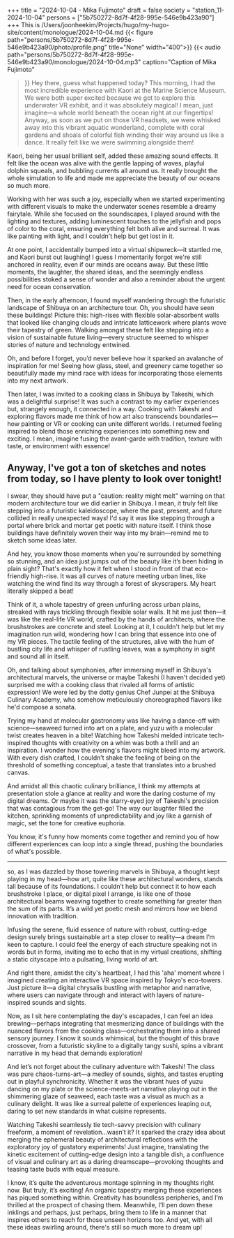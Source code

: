 +++
title = "2024-10-04 - Mika Fujimoto"
draft = false
society = "station_11-2024-10-04"
persons = ["5b750272-8d7f-4f28-995e-546e9b423a90"]
+++
This is /Users/joonheekim/Projects/hugo/my-hugo-site/content/monologue/2024-10-04.md
{{< figure
 path="persons/5b750272-8d7f-4f28-995e-546e9b423a90/photo/profile.png" title="None" width="400">}}
{{< audio
    path="persons/5b750272-8d7f-4f28-995e-546e9b423a90/monologue/2024-10-04.mp3" 
    caption="Caption of Mika Fujimoto"
>}}
Hey there, guess what happened today?
This morning, I had the most incredible experience with Kaori at the Marine Science Museum. We were both super excited because we got to explore this underwater VR exhibit, and it was absolutely magical! I mean, just imagine—a whole world beneath the ocean right at our fingertips! Anyway, as soon as we put on those VR headsets, we were whisked away into this vibrant aquatic wonderland, complete with coral gardens and shoals of colorful fish winding their way around us like a dance. It really felt like we were swimming alongside them! 

Kaori, being her usual brilliant self, added these amazing sound effects. It felt like the ocean was alive with the gentle lapping of waves, playful dolphin squeals, and bubbling currents all around us. It really brought the whole simulation to life and made me appreciate the beauty of our oceans so much more.

Working with her was such a joy, especially when we started experimenting with different visuals to make the underwater scenes resemble a dreamy fairytale. While she focused on the soundscapes, I played around with the lighting and textures, adding luminescent touches to the jellyfish and pops of color to the coral, ensuring everything felt both alive and surreal. It was like painting with light, and I couldn't help but get lost in it.

At one point, I accidentally bumped into a virtual shipwreck—it startled me, and Kaori burst out laughing! I guess I momentarily forgot we're still anchored in reality, even if our minds are oceans away. But these little moments, the laughter, the shared ideas, and the seemingly endless possibilities stoked a sense of wonder and also a reminder about the urgent need for ocean conservation.

Then, in the early afternoon, I found myself wandering through the futuristic landscape of Shibuya on an architecture tour. Oh, you should have seen these buildings! Picture this: high-rises with flexible solar-absorbent walls that looked like changing clouds and intricate latticework where plants wove their tapestry of green. Walking amongst these felt like stepping into a vision of sustainable future living—every structure seemed to whisper stories of nature and technology entwined.

Oh, and before I forget, you’d never believe how it sparked an avalanche of inspiration for me! Seeing how glass, steel, and greenery came together so beautifully made my mind race with ideas for incorporating those elements into my next artwork. 

Then later, I was invited to a cooking class in Shibuya by Takeshi, which was a delightful surprise! It was such a contrast to my earlier experiences but, strangely enough, it connected in a way. Cooking with Takeshi and exploring flavors made me think of how art also transcends boundaries—how painting or VR or cooking can unite different worlds. I returned feeling inspired to blend those enriching experiences into something new and exciting. I mean, imagine fusing the avant-garde with tradition, texture with taste, or environment with essence! 

Anyway, I've got a ton of sketches and notes from today, so I have plenty to look over tonight!
 ---

I swear, they should have put a "caution: reality might melt" warning on that modern architecture tour we did earlier in Shibuya. I mean, it truly felt like stepping into a futuristic kaleidoscope, where the past, present, and future collided in really unexpected ways! I'd say it was like stepping through a portal where brick and mortar get poetic with nature itself. I think those buildings have definitely woven their way into my brain—remind me to sketch some ideas later.

And hey, you know those moments when you're surrounded by something so stunning, and an idea just jumps out of the beauty like it’s been hiding in plain sight? That's exactly how it felt when I stood in front of that eco-friendly high-rise. It was all curves of nature meeting urban lines, like watching the wind find its way through a forest of skyscrapers. My heart literally skipped a beat! 

Think of it, a whole tapestry of green unfurling across urban plains, streaked with rays trickling through flexible solar walls. It hit me just then—it was like the real-life VR world, crafted by the hands of architects, where the brushstrokes are concrete and steel. Looking at it, I couldn't help but let my imagination run wild, wondering how I can bring that essence into one of my VR pieces. The tactile feeling of the structures, alive with the hum of bustling city life and whisper of rustling leaves, was a symphony in sight and sound all in itself.

Oh, and talking about symphonies, after immersing myself in Shibuya's architectural marvels, the universe or maybe Takeshi (I haven't decided yet) surprised me with a cooking class that rivaled all forms of artistic expression! We were led by the dotty genius Chef Junpei at the Shibuya Culinary Academy, who somehow meticulously choreographed flavors like he'd compose a sonata. 

Trying my hand at molecular gastronomy was like having a dance-off with science—seaweed turned into art on a plate, and yuzu with a molecular twist creates heaven in a bite! Watching how Takeshi melded intricate tech-inspired thoughts with creativity on a whim was both a thrill and an inspiration. I wonder how the evening's flavors might bleed into my artwork. With every dish crafted, I couldn’t shake the feeling of being on the threshold of something conceptual, a taste that translates into a brushed canvas.

And amidst all this chaotic culinary brilliance, I think my attempts at presentation stole a glance at reality and wore the daring costume of my digital dreams. Or maybe it was the starry-eyed joy of Takeshi's precision that was contagious from the get-go! The way our laughter filled the kitchen, sprinkling moments of unpredictability and joy like a garnish of magic, set the tone for creative euphoria.

You know, it's funny how moments come together and remind you of how different experiences can loop into a single thread, pushing the boundaries of what's possible.

---
 so, as I was dazzled by those towering marvels in Shibuya, a thought kept playing in my head—how art, quite like these architectural wonders, stands tall because of its foundations. I couldn’t help but connect it to how each brushstroke I place, or digital pixel I arrange, is like one of those architectural beams weaving together to create something far greater than the sum of its parts. It’s a wild yet poetic mesh and mirrors how we blend innovation with tradition.

Infusing the serene, fluid essence of nature with robust, cutting-edge design surely brings sustainable art a step closer to reality—a dream I’m keen to capture. I could feel the energy of each structure speaking not in words but in forms, inviting me to echo that in my virtual creations, shifting a static cityscape into a pulsating, living world of art.

And right there, amidst the city's heartbeat, I had this 'aha' moment where I imagined creating an interactive VR space inspired by Tokyo's eco-towers. Just picture it—a digital chrysalis bustling with metaphor and narrative, where users can navigate through and interact with layers of nature-inspired sounds and sights.

Now, as I sit here contemplating the day's escapades, I can feel an idea brewing—perhaps integrating that mesmerizing dance of buildings with the nuanced flavors from the cooking class—orchestrating them into a shared sensory journey. I know it sounds whimsical, but the thought of this brave crossover, from a futuristic skyline to a digitally tangy sushi, spins a vibrant narrative in my head that demands exploration!

And let’s not forget about the culinary adventure with Takeshi! The class was pure chaos-turns-art—a medley of sounds, sights, and tastes erupting out in playful synchronicity. Whether it was the vibrant hues of yuzu dancing on my plate or the science-meets-art narrative playing out in the shimmering glaze of seaweed, each taste was a visual as much as a culinary delight. It was like a surreal palette of experiences leaping out, daring to set new standards in what cuisine represents.

Watching Takeshi seamlessly tie tech-savvy precision with culinary freeform, a moment of revelation...wasn’t it? It sparked the crazy idea about merging the ephemeral beauty of architectural reflections with the exploratory joy of gustatory experiments! Just imagine, translating the kinetic excitement of cutting-edge design into a tangible dish, a confluence of visual and culinary art as a daring dreamscape—provoking thoughts and teasing taste buds with equal measure.

I know, it’s quite the adventurous montage spinning in my thoughts right now. But truly, it’s exciting! An organic tapestry merging these experiences has piqued something within. Creativity has boundless peripheries, and I’m thrilled at the prospect of chasing them. Meanwhile, I’ll pen down these inklings and perhaps, just perhaps, bring them to life in a manner that inspires others to reach for those unseen horizons too.
And yet, with all these ideas swirling around, there's still so much more to dream up!
